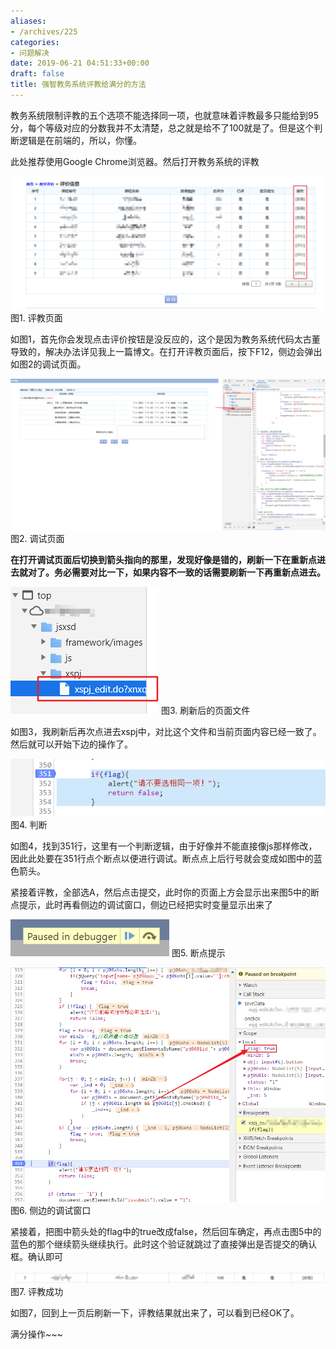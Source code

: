 ```yaml
---
aliases:
- /archives/225
categories:
- 问题解决
date: 2019-06-21 04:51:33+00:00
draft: false
title: 强智教务系统评教给满分的方法
---
```


教务系统限制评教的五个选项不能选择同一项，也就意味着评教最多只能给到95分，每个等级对应的分数我并不太清楚，总之就是给不了100就是了。但是这个判断逻辑是在前端的，所以，你懂。



此处推荐使用Google Chrome浏览器。然后打开教务系统的评教

![图1](./image-32.png)
图1. 评教页面

如图1，首先你会发现点击评价按钮是没反应的，这个是因为教务系统代码太古董导致的，解决办法详见我上一篇博文。在打开评教页面后，按下F12，侧边会弹出如图2的调试页面。

![图2](./image-33.png)
图2. 调试页面

**在打开调试页面后切换到箭头指向的那里，发现好像是错的，刷新一下在重新点进去就对了。务必需要对比一下，如果内容不一致的话需要刷新一下再重新点进去。**

![图3](./image-34.png)
图3. 刷新后的页面文件

如图3，我刷新后再次点进去xspj中，对比这个文件和当前页面内容已经一致了。然后就可以开始下边的操作了。

![图片](./image-35.png)
图4. 判断

如图4，找到351行，这里有一个判断逻辑，由于好像并不能直接像js那样修改，因此此处要在351行点个断点以便进行调试。断点点上后行号就会变成如图中的蓝色箭头。

紧接着评教，全部选A，然后点击提交，此时你的页面上方会显示出来图5中的断点提示，此时再看侧边的调试窗口，侧边已经把实时变量显示出来了

![图5](./image-36.png)
图5. 断点提示

![图6](./image-37.png)
图6. 侧边的调试窗口

紧接着，把图中箭头处的flag中的true改成false，然后回车确定，再点击图5中的蓝色的那个继续箭头继续执行。此时这个验证就跳过了直接弹出是否提交的确认框。确认即可

![图7](./image-38.png)
图7. 评教成功

如图7，回到上一页后刷新一下，评教结果就出来了，可以看到已经OK了。

满分操作~~~